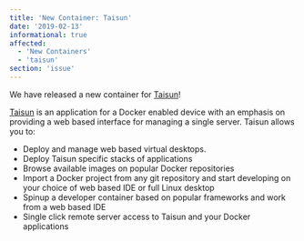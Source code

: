 ```yaml
---
title: 'New Container: Taisun'
date: '2019-02-13'
informational: true
affected:
  - 'New Containers'
  - 'taisun'
section: 'issue'
---
```

We have released a new container for [Taisun](https://github.com/linuxserver/docker-taisun)!

[Taisun](https://www.taisun.io/) is an application for a Docker enabled device with an emphasis on providing a web based interface for managing a single server.
Taisun allows you to:

  - Deploy and manage web based virtual desktops.
  - Deploy Taisun specific stacks of applications
  - Browse available images on popular Docker repositories
  - Import a Docker project from any git repository and start developing on your choice of web based IDE or full Linux desktop
  - Spinup a developer container based on popular frameworks and work from a web based IDE
  - Single click remote server access to Taisun and your Docker applications